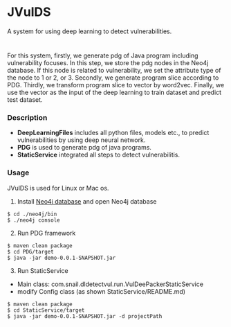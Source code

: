 # JVulDS
A system for using deep learning to detect vulnerabilities. 
#
For this system, firstly, we generate pdg of Java program including vulnerability focuses. In this step, we store the pdg nodes in the Neo4j database. If this node is related to vulnerability, we set the attribute type of the node to 1 or 2, or 3. Secondly, we generate program slice according to PDG. Thirdly, we transform program slice to vector by word2vec. Finally, we use the vector as the input of the deep learning to train dataset and predict test dataset.
### Description

* **DeepLearningFiles** includes all python files, models etc., to predict vulnerabilities by using deep neural network.
* **PDG** is used to generate pdg of java programs.
* **StaticService** integrated all steps to detect vulnerabilitis.

### Usage 
JVulDS is used for Linux or Mac os.

1. Install [Neo4j database](https://neo4j.com/download/) and open Neo4j database
```
$ cd ./neo4j/bin
$ ./neo4j console
```
2. Run PDG framework
```
$ maven clean package
$ cd PDG/target
$ java -jar demo-0.0.1-SNAPSHOT.jar
```
3. Run StaticService

* Main class: com.snail.dldetectvul.run.VulDeePackerStaticService
* modify Config class (as shown StaticService/README.md)

```
$ maven clean package
$ cd StaticService/target
$ java -jar demo-0.0.1-SNAPSHOT.jar -d projectPath
```
